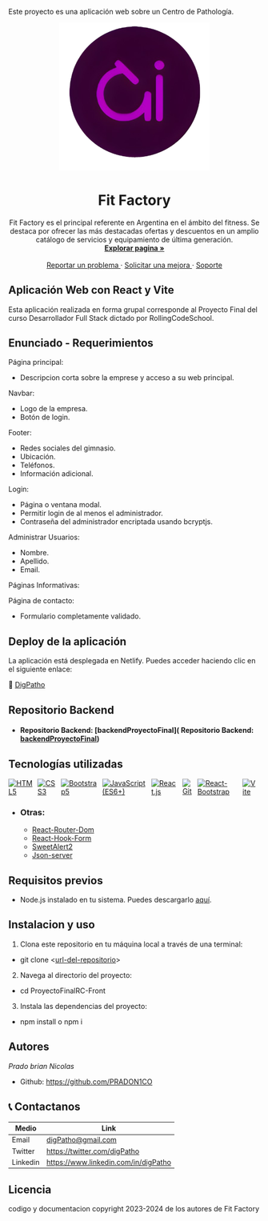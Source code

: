 Este proyecto es una aplicación web sobre un Centro de Pathología.

<div align= "center">
    <a href='https://digpatho.netlify.app/'>
    <img src='./src//assets/logo.png' alt='Dig Patho' width='300' />
    </a>
    <h1>Fit Factory</h1>
    <p>
    Fit Factory es el principal referente en Argentina en el ámbito del fitness. Se destaca por ofrecer las más destacadas ofertas y descuentos en un amplio catálogo de servicios y equipamiento de última generación.
    <br>
    <a href='https://digpatho.netlify.app/'>
    <strong>Explorar pagina » </strong>
    </a>
    <br>
    <br>
    <a href='https://digpatho.netlify.app/'>
    Reportar un problema
    </a>
    ·
    <a href='https://digpatho.netlify.app/'>
    Solicitar una mejora
    </a>
    ·
    <a href='https://digpatho.netlify.app/'>
    Soporte
    </a>
    </p>
</div>

## Aplicación Web con React y Vite

Esta aplicación realizada en forma grupal corresponde al Proyecto Final del curso Desarrollador Full Stack dictado por RollingCodeSchool.

## Enunciado - Requerimientos

Página principal:
   * Descripcion corta sobre la emprese y acceso a su web principal.

Navbar:
   * Logo de la empresa.
   * Botón de login.

Footer:
   * Redes sociales del gimnasio.
   * Ubicación.
   * Teléfonos.
   * Información adicional.

Login:
   * Página o ventana modal.
   * Permitir login de al menos el administrador.
   * Contraseña del administrador encriptada usando bcryptjs.


Administrar Usuarios:
   * Nombre.
   * Apellido.
   * Email.

Páginas Informativas:

Página de contacto:
   * Formulario completamente validado.

## Deploy de la aplicación

La aplicación está desplegada en Netlify. Puedes acceder haciendo clic en el siguiente enlace:

🔗 [DigPatho](https://digpatho.netlify.app/)

## Repositorio Backend

* #### Repositorio Backend: [backendProyectoFinal]( Repositorio Backend: [backendProyectoFinal](https://github.com/PRADON1CO/ProyectoFinalBackend/tree/main))

## Tecnologías utilizadas

<div style="display: flex;">
  <a href="https://developer.mozilla.org/es/docs/Glossary/HTML5"><img src="https://img.icons8.com/color/48/000000/html-5--v1.png" alt="HTML5" title="HTML5" width="48" height="48" style="margin-right: 10px"/></a>
  <a href="https://developer.mozilla.org/es/docs/Web/CSS"><img src="https://img.icons8.com/color/48/000000/css3.png" alt="CSS3" title="CSS3" width="48" height="48" style="margin-right: 10px"/></a>
  <a href="https://getbootstrap.com/"><img src="https://img.icons8.com/color/48/000000/bootstrap.png" alt="Bootstrap5" title="Bootstrap5" width="48" height="48" style="margin-right: 10px"/></a>
  <a href="https://developer.mozilla.org/es/docs/Web/JavaScript"><img src="https://img.icons8.com/color/48/000000/javascript--v1.png" alt="JavaScript (ES6+)" title="JavaScript (ES6+)" width="48" height="48" style="margin-right: 10px"/></a>
  <a href="https://react.dev/"><img src="https://img.icons8.com/color/48/000000/react-native.png" alt="React.js" title="React.js" width="48" height="48" style="margin-right: 10px"/></a>
  <a href="https://git-scm.com/"><img src="https://img.icons8.com/color/48/000000/git.png" alt="Git" title="Git" width="48" height="48" style="margin-right: 10px"/></a>
  <a href="https://react-bootstrap.github.io/"> <img src="https://react-bootstrap.netlify.app/img/logo.svg" alt="React-Bootstrap" title="React-Bootstrap" title="Git" width="48" height="48" style="margin-right: 10px"/></a>
  <a href="https://vitejs.dev/"><img src="https://vitejs.dev/logo.svg" alt="Vite" title="Vite" width="50" style="margin-right: 10px"></a>
</div>

  * ### Otras:

    - [React-Router-Dom](https://reactrouter.com/en/main/start/tutorial) 
    - [React-Hook-Form](https://react-hook-form.com/get-started)
    - [SweetAlert2](https://sweetalert2.github.io/#download)
    - [Json-server](https://github.com/typicode/json-server)


## Requisitos previos

- Node.js instalado en tu sistema. Puedes descargarlo [aquí](https://nodejs.org/).

## Instalacion y uso

1. Clona este repositorio en tu máquina local a través de una terminal:

  * git clone <[url-del-repositorio](https://github.com/PRADON1CO/ProyectoFinalRC-Front.git)>

2. Navega al directorio del proyecto:

  * cd ProyectoFinalRC-Front

3. Instala las dependencias del proyecto:

  * npm install o npm i


## Autores

_Prado brian Nicolas_

- Github: https://github.com/PRADON1CO

## 📞 Contactanos

| Medio    | Link                                   |
| -------- | -------------------------------------- |
| Email    | digPatho@gmail.com                   |
| Twitter  | https://twitter.com/digPatho         |
| Linkedin | https://www.linkedin.com/in/digPatho |

## Licencia

codigo y documentacion copyright 2023-2024 de los autores de Fit Factory



